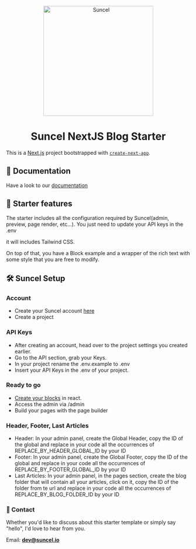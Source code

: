 <p align="center">
    <img alt="Suncel" src="https://assets.suncel.io/61bf5e233c962a862faf209f/ryNwB-meta-suncel-general.png" width="300" />
</p>
<h1 align="center">
  Suncel NextJS Blog Starter
</h1>

This is a [Next.js](https://nextjs.org/) project bootstrapped with [`create-next-app`](https://github.com/vercel/next.js/tree/canary/packages/create-next-app).

## 📖 **Documentation**

Have a look to our [documentation](https://docs.suncel.io)

## 🎉 **Starter features**

The starter includes all the configuration required by Suncel(admin, preview, page render, etc...). You just need to update your API keys in the .env

it will includes Tailwind CSS.

On top of that, you have a Block example and a wrapper of the rich text with some style that you are free to modify.

## 🛠️ **Suncel Setup**

### Account

- Create your Suncel account [here](https://app.suncel.io/signup)
- Create a project

### API Keys

- After creating an account, head over to the project settings you created earlier.
- Go to the API section, grab your Keys.
- In your project rename the .env.example to .env
- Insert your API Keys in the .env of your project.

### Ready to go

- [Create your blocks](https://docs.suncel.io/developer/blocks/create-block) in react.
- Access the admin via /admin
- Build your pages with the page builder

### Header, Footer, Last Articles

- Header: In your admin panel, create the Global Header, copy the ID of the global and replace in your code all the occurrences of REPLACE_BY_HEADER_GLOBAL_ID by your ID
- Footer: In your admin panel, create the Global Footer, copy the ID of the global and replace in your code all the occurrences of REPLACE_BY_FOOTER_GLOBAL_ID by your ID
- Last Articles: In your admin panel, in the pages section, create the blog folder that will contain all your articles, click on it, copy the ID of the folder from te url and replace in your code all the occurrences of REPLACE_BY_BLOG_FOLDER_ID by your ID

### **📧 Contact**

Whether you'd like to discuss about this starter template or simply say "hello", I'd love to hear from you.

Email: **[dev@suncel.io](mailto:dev@suncel.io)**
